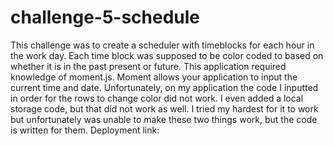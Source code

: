 # challenge-5-schedule
This challenge was to create a scheduler with timeblocks for each hour in the work day. Each time block was supposed to be color coded to based on whether it is in the past present or future. This application required knowledge of moment.js. Moment allows your application to input the current time and date. Unfortunately, on my application the code I inputted in order for the rows to change color did not work. I even added a local storage code, but that did not work as well. I tried my hardest for it to work but unfortunately was unable to make these two things work, but the code is written for them. 
Deployment link: 